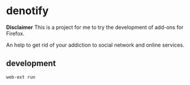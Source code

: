 # denotify

**Disclaimer** This is a project for me to try the development of add-ons for Firefox.

An help to get rid of your addiction to social network and online services.


## development

```bash
web-ext run
```
